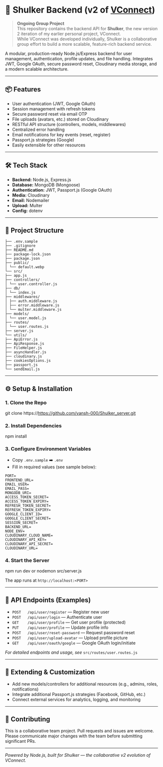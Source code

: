 # 🚀 Shulker Backend (v2 of [VConnect](https://github.com/vansh-000/vconnect))

> **Ongoing Group Project**  
> This repository contains the backend API for **Shulker**, the new version 2 iteration of my earlier personal project, VConnect.  
> While VConnect was developed individually, Shulker is a collaborative group effort to build a more scalable, feature-rich backend service.  

A modular, production-ready Node.js/Express backend for user management, authentication, profile updates, and file handling. Integrates JWT, Google OAuth, secure password reset, Cloudinary media storage, and a modern scalable architecture.

---

## 📦 Features

- User authentication (JWT, Google OAuth)
- Session management with refresh tokens
- Secure password reset via email OTP
- File uploads (avatars, etc.) stored on Cloudinary
- RESTful API structure (controllers, models, middlewares)
- Centralized error handling
- Email notifications for key events (reset, register)
- Passport.js strategies (Google)
- Easily extensible for other resources

---

## 🛠️ Tech Stack

- **Backend:** Node.js, Express.js
- **Database:** MongoDB (Mongoose)
- **Authentication:** JWT, Passport.js (Google OAuth)
- **Media:** Cloudinary
- **Email:** Nodemailer
- **Upload:** Multer
- **Config:** dotenv

---

## 📁 Project Structure
```
├── .env.sample
├── .gitignore
├── README.md
├── package-lock.json
├── package.json
├── public/
│ └── default.webp
└── src/
├── app.js
├── controllers/
│ └── user.controller.js
├── db/
│ └── index.js
├── middlewares/
│ ├── auth.middleware.js
│ ├── error.middleware.js
│ └── multer.middleware.js
├── models/
│ └── user.model.js
├── routes/
│ └── user.routes.js
├── server.js
└── utils/
├── ApiError.js
├── ApiResponse.js
├── FileHelper.js
├── asyncHandler.js
├── cloudinary.js
├── cookiesOptions.js
├── passport.js
└── sendEmail.js
```
---

## ⚙️ Setup & Installation

### 1. Clone the Repo

git clone https://https://github.com/vansh-000/Shulker_server.git

### 2. Install Dependencies

npm install

### 3. Configure Environment Variables

- Copy `.env.sample` ➡️ `.env`
- Fill in required values (see sample below):
```
PORT=
FRONTEND_URL=
EMAIL_USER=
EMAIL_PASS=
MONGODB_URI=
ACCESS_TOKEN_SECRET=
ACCESS_TOKEN_EXPIRY=
REFRESH_TOKEN_SECRET=
REFRESH_TOKEN_EXPIRY=
GOOGLE_CLIENT_ID=
GOOGLE_CLIENT_SECRET=
SESSION_SECRET=
BACKEND_URL=
NODE_ENV=
CLOUDINARY_CLOUD_NAME=
CLOUDINARY_API_KEY=
CLOUDINARY_API_SECRET=
CLOUDINARY_URL=
```

### 4. Start the Server

npm run dev
or
nodemon src/server.js

The app runs at `http://localhost:<PORT>`

---

## 🚀 API Endpoints (Examples)

- `POST   /api/user/register`         — Register new user
- `POST   /api/user/login`            — Authenticate user
- `GET    /api/user/profile`          — Get user profile (protected)
- `PUT    /api/user/profile`          — Update profile info
- `POST   /api/user/reset-password`   — Request password reset
- `POST   /api/user/upload-avatar`    — Upload profile picture
- `GET    /api/user/oauth/google`     — Google OAuth login/initiate

*For detailed endpoints and usage, see* `src/routes/user.routes.js`

---

## 🧩 Extending & Customization

- Add new models/controllers for additional resources (e.g., admins, roles, notifications)
- Integrate additional Passport.js strategies (Facebook, GitHub, etc.)
- Connect external services for analytics, logging, and monitoring

---

## 🤝 Contributing

This is a collaborative team project. Pull requests and issues are welcome.  
Please communicate major changes with the team before submitting significant PRs.

---

*Powered by Node.js, built for Shulker — the collaborative v2 evolution of VConnect.*
